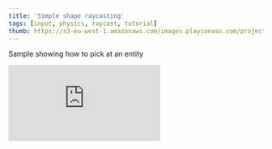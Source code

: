 ```yaml
---
title: 'Simple shape raycasting'
tags: [input, physics, raycast, tutorial]
thumb: https://s3-eu-west-1.amazonaws.com/images.playcanvas.com/projects/12/457922/D9DAC0-image-75.jpg
---
```

Sample showing how to pick at an entity
<div className="iframe-container">
    <iframe loading="lazy" src="https://playcanv.as/p/QGiL8OdM/" title="Simple shape raycasting" webkitallowfullscreen="true" mozallowfullscreen="true" allow="autoplay" allowfullscreen="true" allowvr="" scrolling="no" frameborder="0" />
</div>
